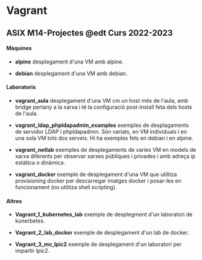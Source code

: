 # Vagrant
## ASIX M14-Projectes @edt Curs 2022-2023

#### Màquines

 * **alpine** desplegament d'una VM amb alpine.

 * **debian** desplegament d'una VM amb debian.

#### Laboratoris

 * **vagrant_aula** desplegament d'una VM cm un host més de l'aula, amb
   bridge pertany a la xarxa i té la configuració post-install 
   feta dels hosts de l'aula.

 * **vagrant_ldap_phpldapadmin_examples** exemples de desplagaments de
   servidor LDAP i phpldapadmin. Són variats, en VM individuals i en una
   sola VM tots dos serveis. Hi ha exemples fets en debian i en alpine.

 * **vagrant_netlab** exemples de desplegaments de varies VM en models 
   de xarxa diferents per observar xarxes públiques i privades i amb 
   adreça ip estàtica o dinàmica.

 * **vagrant_docker** exemple de desplegament d'una VM que utilitza 
   provisioning docker per descarregar imatges docker i posar-les en
   funcionament (no utilitza shell scripting).

#### Altres

 * **Vagrant_1_kubernetes_lab** exemple de desplegment d'un laboratori
   de kunerbetes. 
 
 * **Vagrant_2_lab_docker** exemple de desplegament d'un lab de docker.

 * **Vagrant_3_mv_lpic2** exemple de desplegament d'un laboratori per 
   impartir lpic2.



